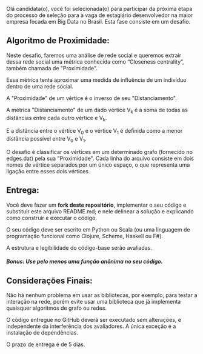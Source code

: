 Olá candidata(o),
você foi selecionada(o) para participar da próxima etapa do processo de seleção para a vaga de estagiário desenvolvedor na maior empresa focada em Big Data no Brasil. Esta fase consiste em um desafio.

## Algoritmo de Proximidade:

Neste desafio, faremos uma análise de rede social e queremos extrair dessa rede social uma métrica conhecida como “Closeness centrality”, também chamada de "Proximidade".

Essa métrica tenta aproximar uma medida de influência de um indivíduo dentro de uma rede social.

A "Proximidade" de um vértice é o inverso de seu "Distanciamento".

A métrica "Distanciamento" de um dado vértice V<sub>k</sub> é a soma de todas as distâncias entre cada outro vértice e V<sub>k</sub>.

E a distância entre o vértice V<sub>0</sub> e o vértice V<sub>1</sub> é definida como a menor distância possível entre V<sub>0</sub> e V<sub>1</sub>.

O desafio é classificar os vértices em um determinado grafo (fornecido no edges.dat) pela sua "Proximidade".
Cada linha do arquivo consiste em dois nomes de vértice separados por um único espaço, o que representa uma ligação entre esses dois vértices.


## Entrega:

Você deve fazer um **fork deste repositório**, implementar o seu código e substituir este arquivo README.md; e nele delinear a solução e explicando como construir e executar o código.

O seu código deve ser escrito em Python ou Scala (ou uma linguagem de programação funcional como Clojure, Scheme, Haskell ou F#).

A estrutura e legibilidade do código-base serão avaliadas.

##### Bonus: Use pelo menos uma função anônima no seu código.


## Considerações Finais:

Não há nenhum problema em usar as bibliotecas, por exemplo, para testar a interação na rede, porém evite usar uma biblioteca que já implementa quaisquer algoritmos de grafo ou redes.

O código entregue no GitHub deverá ser executado sem alterações, e independente da interferência dos avaliadores. A única exceção é a instalação de dependências.

O prazo de entrega é de 5 dias.
